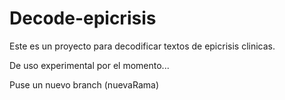 # Decode-epicrisis

Este es un proyecto para decodificar textos de epicrisis clinicas.

De uso experimental por el momento...

Puse un nuevo branch (nuevaRama)